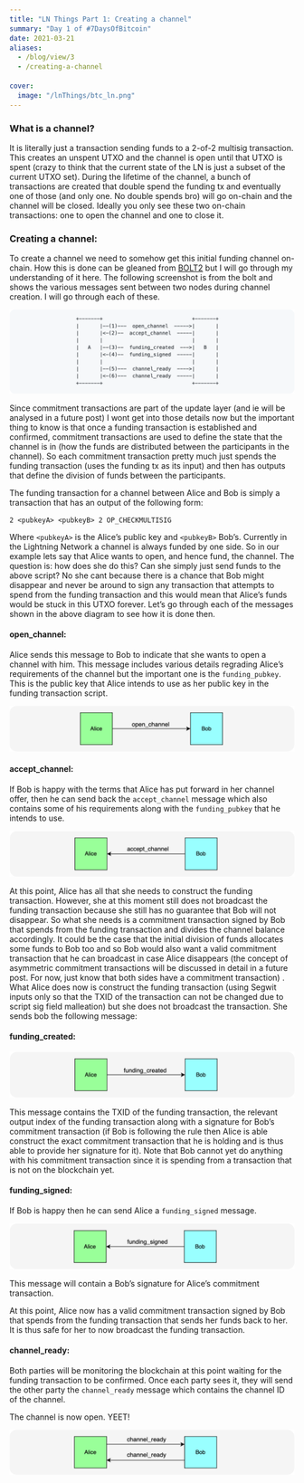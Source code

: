 ```yaml
---
title: "LN Things Part 1: Creating a channel"
summary: "Day 1 of #7DaysOfBitcoin"
date: 2021-03-21
aliases:
  - /blog/view/3
  - /creating-a-channel   

cover:
  image: "/lnThings/btc_ln.png"
---
```


### What is a channel?

It is literally just a transaction sending funds to a 2-of-2 multisig
transaction. This creates an unspent UTXO and the channel is open until that
UTXO is spent (crazy to think that the current state of the LN is just a subset
of the current UTXO set). During the lifetime of the channel, a bunch of
transactions are created that double spend the funding tx and eventually one of
those (and only one. No double spends bro) will go on-chain and the channel will
be closed. Ideally you only see these two on-chain transactions: one to open the
channel and one to close it.

### Creating a channel:

To create a channel we need to somehow get this initial funding channel
on-chain. How this is done can be gleaned from [BOLT2] but I will go through my
understanding of it here. The following screenshot is from the bolt and shows
the various messages sent between two nodes during channel creation. I will go
through each of these.

![name](/lnThings/open_chan_msg.png#center)

Since commitment transactions are part of the update layer (and ie will be
analysed in a future post) I wont get into those details now but the important
thing to know is that once a funding transaction is established and confirmed,
commitment transactions are used to define the state that the channel is in (how
the funds are distributed between the participants in the channel). So each
commitment transaction pretty much just spends the funding transaction (uses the
funding tx as its input) and then has outputs that define the division of funds
between the participants.

The funding transaction for a channel between Alice and Bob is simply a
transaction that has an output of the following form:

```
2 <pubkeyA> <pubkeyB> 2 OP_CHECKMULTISIG 
```

Where `<pubkeyA>` is the Alice’s public key and `<pubkeyB>` Bob’s. Currently in
the Lightning Network a channel is always funded by one side. So in our example
lets say that Alice wants to open, and hence fund, the channel. The question is:
how does she do this? Can she simply just send funds to the above script? No she
cant because there is a chance that Bob might disappear and never be around to
sign any transaction that attempts to spend from the funding transaction and
this would mean that Alice’s funds would be stuck in this UTXO forever. Let’s go
through each of the messages shown in the above diagram to see how it is done
then.

#### open_channel:

Alice sends this message to Bob to indicate that she wants to open a channel
with him. This message includes various details regrading Alice’s requirements
of the channel but the important one is the `funding_pubkey`. This is the public
key that Alice intends to use as her public key in the funding transaction
script.

 ![](/lnThings/open_chan.png#center)

#### accept_channel:

If Bob is happy with the terms that Alice has put forward in her channel offer,
then he can send back the `accept_channel` message which also contains some of
his requirements along with the `funding_pubkey` that he intends to use.

 ![](/lnThings/accept_chan.png#center)

At this point, Alice has all that she needs to construct the funding
transaction. However, she at this moment still does not broadcast the funding
transaction because she still has no guarantee that Bob will not disappear. So
what she needs is a commitment transaction signed by Bob that spends from the
funding transaction and divides the channel balance accordingly. It could be the
case that the initial division of funds allocates some funds to Bob too and so
Bob would also want a valid commitment transaction that he can broadcast in case
Alice disappears (the concept of asymmetric commitment transactions will be
discussed in detail in a future post. For now, just know that both sides have a
commitment transaction) . What Alice does now is construct the funding
transaction (using Segwit inputs only so that the TXID of the transaction can
not be changed due to script sig field malleation) but she does not broadcast
the transaction. She sends bob the following message:

#### funding_created:

 ![](/lnThings/funding_created.png#center)

This message contains the TXID of the funding transaction, the relevant output
index of the funding transaction along with a signature for Bob’s commitment
transaction (if Bob is following the rule then Alice is able construct the exact
commitment transaction that he is holding and is thus able to provide her
signature for it). Note that Bob cannot yet do anything with his commitment
transaction since it is spending from a transaction that is not on the
blockchain yet.

#### funding_signed:

If Bob is happy then he can send Alice a `funding_signed` message.

 ![](/lnThings/funding_signed.png#center)

This message will contain a Bob’s signature for Alice’s commitment transaction.

At this point, Alice now has a valid commitment transaction signed by Bob that
spends from the funding transaction that sends her funds back to her. It is thus
safe for her to now broadcast the funding transaction.

#### channel_ready:

Both parties will be monitoring the blockchain at this point waiting for the
funding transaction to be confirmed. Once each party sees it, they will send the
other party the `channel_ready` message which contains the channel ID of the
channel.

The channel is now open. YEET!

 ![](/lnThings/channel_ready.png#center)

[BOLT2]:https://github.com/lightningnetwork/lightning-rfc/blob/master/02-peer-protocol.md


